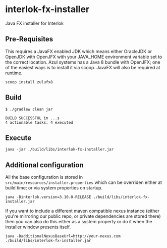 # interlok-fx-installer
Java FX installer for Interlok

## Pre-Requisites

This requires a JavaFX enabled JDK which means either OracleJDK or OpenJDK with OpenJFX with your JAVA_HOME environment variable set to the correct location. Azul systems has a Java 8 bundle with OpenJFX; one of the easiest ways is to install it via scoop. JavaFX will also be required at runtime.

```
scoop install zulufx8
```

## Build

```
$ ./gradlew clean jar

BUILD SUCCESSFUL in ...s
4 actionable tasks: 4 executed
```

## Execute

```
java -jar ./build/libs/interlok-fx-installer.jar
```

## Additional configuration

All the base configuration is stored in `src/main/resources/installer.properties` which can be overriden either at build time; or via system properties on startup.
```
java -Dinterlok.version=3.10.0-RELEASE ./build/libs/interlok-fx-installer.jar
```

If you want to include a different maven compatible nexus instance (either you're mirroring our public repo, or private dependencies are stored there) then you can also do this either as a system property or do it when the installer window presents itself.

```
java -DadditionalNexusBaseUrl=http://your-nexus.com ./build/libs/interlok-fx-installer.jar
```


